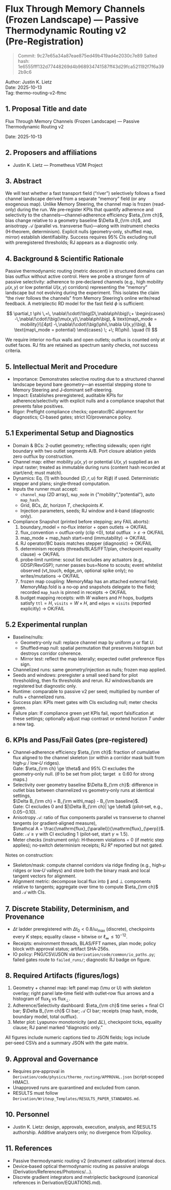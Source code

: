 <!-- ATTENTION! This proposal is whitepaper-grade per template: full structure, MathJax, explicit pass/fail gates, provenance, and artifact policy. Keep length ≤ 5 pages including figures/references. -->
# Flux Through Memory Channels (Frozen Landscape) — Passive Thermodynamic Routing v2 (Pre‑Registration)

> Commit: 9c27e65a34a87eae875ed49b419ad4e2030c7e89
> Salted hash: 1e6555fff132d77448269d4b968934741587ff43d29fca521192f7f6a392b9c6

Author: Justin K. Lietz  
Date: 2025-10-13  
Tag: thermo-routing-v2-ftmc

## 1. Proposal Title and date

Flux Through Memory Channels (Frozen Landscape) — Passive Thermodynamic Routing v2

Date: 2025-10-13

## 2. Proposers and affiliations

- Justin K. Lietz — Prometheus VDM Project

## 3. Abstract

We will test whether a fast transport field (“river”) selectively follows a fixed channel landscape derived from a separate “memory” field (or any exogenous map). Unlike Memory Steering, the channel map is frozen (read-only) during the run. We pre‑register KPIs that quantify adherence and selectivity to the channels—channel‑adherence efficiency $\eta_{\rm ch}$, bias change relative to a geometry baseline $\Delta B_{\rm ch}$, and anisotropy $\mathcal A$ (parallel vs. transverse flux)—along with instrument checks (H‑theorem, determinism). Explicit nulls (geometry‑only, shuffled map, mirror) establish identifiability. Success requires 95% CIs excluding null with preregistered thresholds; RJ appears as a diagnostic only.

## 4. Background & Scientific Rationale

Passive thermodynamic routing (metric descent) in structured domains can bias outflux without active control. Here we probe a stronger form of passive selectivity: adherence to pre‑declared channels (e.g., high mobility $\mu(x,y)$ or low potential $U(x,y)$ corridors) representing the “memory” landscape but not evolving during the experiment. This isolates the claim “the river follows the channels” from Memory Steering’s online write/read feedback. A metriplectic RD model for the fast field $\phi$ is sufficient:

$$
\partial_t \phi \,=\, \nabla\!\cdot\!\big(D\,\nabla\phi\big)\;+
\begin{cases}
-\,\nabla\!\cdot\!\big(\mu(x,y)\,\nabla\phi\big), & \text{map\_mode = mobility}\\[4pt]
-\,\nabla\!\cdot\!\big(\phi\,\nabla U(x,y)\big), & \text{map\_mode = potential}
\end{cases}
\; +\; R(\phi). \quad (1)
$$

We require interior no‑flux walls and open outlets; outflux is counted only at outlet faces. RJ fits are retained as spectrum sanity checks, not success criteria.

## 5. Intellectual Merit and Procedure

- Importance: Demonstrates selective routing due to a structured channel landscape beyond bare geometry—an essential stepping stone to Memory Steering and J‑dominant self‑steering.
- Impact: Establishes preregistered, auditable KPIs for adherence/selectivity with explicit nulls and a compliance snapshot that prevents false positives.
- Rigor: Preflight compliance checks; operator/BC alignment for diagnostics; CI‑based gates; strict IO/provenance policy.

## 5.1 Experimental Setup and Diagnostics

- Domain & BCs: 2‑outlet geometry; reflecting sidewalls; open right boundary with two outlet segments A/B. Port closure ablation yields zero outflux by construction.
- Channel map: either mobility $\mu(x,y)$ or potential $U(x,y)$ supplied as an input raster; treated as immutable during runs (content hash recorded at start/end; must match).
- Dynamics: Eq. (1) with bounded $(D, r, u)$ for $R(\phi)$ if used. Deterministic stepper and plans; single‑thread computation.
- Inputs the runner must accept:
  - `channel_map` (2D array), `map_mode` in {"mobility","potential"}, auto `map_hash`.
  - Grid, BCs, $\Delta t$, horizon $T$, checkpoints $K$.
  - Injection parameters, seeds; RJ window and $k$‑band (diagnostic only).
- Compliance Snapshot (printed before stepping; any FAIL aborts):
  1) boundary_model = no‑flux interior + open outlets → OK/FAIL  
  2) flux_convention = outflux‑only (clip <0), total outflux $>\varepsilon$ → OK/FAIL  
  3) map_mode + map_hash start=end (immutability) → OK/FAIL  
  4) RJ operator/BC basis matches stepper (diagnostic) → OK/FAIL  
  5) determinism receipts (threads/BLAS/FFT/plan, checkpoint equality clause) → OK/FAIL
  6) probe‑limit runtime: scout list excludes any actuators (e.g., GDSP/RevGSP); runner passes bus=None to scouts; event whitelist observed (vt_touch, edge_on, optional spike only); no writes/mutations → OK/FAIL  
  7) frozen map coupling: MemoryMap has an attached external field; MemoryMap.fold is a no‑op and snapshots delegate to the field; recorded `map_hash` is pinned in receipts → OK/FAIL  
  8) budget mapping receipts: with $W$ walkers and $H$ hops, budgets satisfy $\texttt{ttl}=H$, $\texttt{visits}=W\times H$, and $\texttt{edges}\approx\texttt{visits}$ (reported explicitly) → OK/FAIL

## 5.2 Experimental runplan

- Baseline/nulls:
  - Geometry‑only null: replace channel map by uniform $\mu$ or flat $U$.
  - Shuffled‑map null: spatial permutation that preserves histogram but destroys corridor coherence.
  - Mirror test: reflect the map laterally; expected outlet preference flips sign.
- Channelized runs: same geometry/injection as nulls; frozen map applied.
- Seeds and windows: preregister a small seed band for pilot thresholding, then fix thresholds and rerun. RJ windows/bands are registered but diagnostic only.
- Runtime: comparable to passive v2 per seed; multiplied by number of nulls + channelized runs.
- Success plan: KPIs meet gates with CIs excluding null; meter checks green.  
- Failure plan: If compliance green yet KPIs fail, report falsification at these settings; optionally adjust map contrast or extend horizon $T$ under a new tag.

## 6. KPIs and Pass/Fail Gates (pre‑registered)

- Channel‑adherence efficiency $\eta_{\rm ch}$: fraction of cumulative flux aligned to the channel skeleton (or within a corridor mask built from high‑$\mu$ / low‑$U$ ridges).  
  Gate: $\eta_{\rm ch} \ge \theta$ and 95% CI excludes the geometry‑only null. ($\theta$ to be set from pilot; target $\ge 0.60$ for strong maps.)
- Selectivity over geometry baseline $\Delta B_{\rm ch}$: difference in outlet bias between channelized vs geometry‑only runs at identical settings,  
  $\Delta B_{\rm ch} = B_{\rm with\,map} - B_{\rm baseline}$.  
  Gate: CI excludes 0 and $|\Delta B_{\rm ch}| \ge \delta$ (pilot‑set, e.g., $0.05\!\text{–}\!0.10$).
- Anisotropy $\mathcal A$: ratio of flux components parallel vs transverse to channel tangents (or gradient‑aligned measure),  
  $\mathcal A = \frac{\mathrm{flux}_{\parallel}}{\mathrm{flux}_{\perp}}$.  
  Gate: $\mathcal A \ge \gamma$ with CI excluding 1 (pilot‑set, start $\gamma \approx 1.5$).
- Meter checks (instrument only): H‑theorem violations = 0 (if metric step applies); no‑switch determinism receipts; RJ R² reported but not gated.

Notes on construction:

- Skeleton/mask: compute channel corridors via ridge finding (e.g., high‑$\mu$ ridges or low‑$U$ valleys) and store both the binary mask and local tangent vectors for alignment.
- Alignment metric: decompose local flux into $\parallel$ and $\perp$ components relative to tangents; aggregate over time to compute $\eta_{\rm ch}$ and $\mathcal A$ with CIs.

## 7. Discrete Stability, Determinism, and Provenance

- $\Delta t$ ladder preregistered with $\Delta t_0 < 0.8/\omega_{\max}$ (discrete), checkpoints every $K$ steps; equality clause = bitwise or $\ell_\infty\!\le 10^{-12}$.
- Receipts: environment threads, BLAS/FFT names, plan mode; policy block with approval status; artifact SHA‑256s.
- IO policy: PNG/CSV/JSON via `Derivation/code/common/io_paths.py`; failed gates route to `failed_runs/`; diagnostic RJ badge on figure.

## 8. Required Artifacts (figures/logs)

1) Geometry + channel map: left panel map (\mu or U) with skeleton overlay; right panel late‑time field with outlet‑row flux arrows and a histogram of $\mathrm{flux}_{\parallel}$ vs $\mathrm{flux}_{\perp}$.  
2) Adherence/Selectivity dashboard: $\eta_{\rm ch}$ time series + final CI bar; $\Delta B_{\rm ch}$ CI bar; $\mathcal A$ CI bar; receipts (map hash, mode, boundary model, total outflux).  
3) Meter plot: Lyapunov monotonicity (and $\Delta L$), checkpoint ticks, equality clause; RJ panel marked “diagnostic only.”  

All figures include numeric captions tied to JSON fields; logs include per‑seed CSVs and a summary JSON with the gate matrix.

## 9. Approval and Governance

- Requires pre‑approval in `Derivation/code/physics/thermo_routing/APPROVAL.json` (script‑scoped HMAC).  
- Unapproved runs are quarantined and excluded from canon.  
- RESULTS must follow `Derivation/Writeup_Templates/RESULTS_PAPER_STANDARDS.md`.

## 10. Personnel

- Justin K. Lietz: design, approvals, execution, analysis, and RESULTS authorship. Additive analyzers only; no divergence from IO/policy.

## 11. References

- Passive thermodynamic routing v2 (instrument calibration) internal docs.  
- Device‑based optical thermodynamic routing as passive analogs (Derivation/References/Photonics/…).  
- Discrete gradient integrators and metriplectic background (canonical references in Derivation/EQUATIONS.md).
